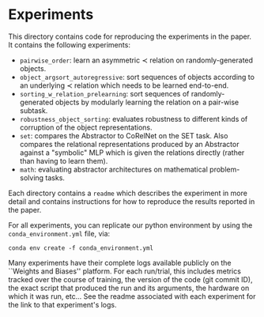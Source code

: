 # Experiments

This directory contains code for reproducing the experiments in the paper. It contains the following experiments:

- `pairwise_order`: learn an asymmetric $\prec$ relation on randomly-generated objects.
- `object_argsort_autoregressive`: sort sequences of objects according to an underlying $\prec$ relation which needs to be learned end-to-end.
- `sorting_w_relation_prelearning`: sort sequences of randomly-generated objects by modularly learning the relation on a pair-wise subtask.
- `robustness_object_sorting`: evaluates robustness to different kinds of corruption of the object representations.
- `set`: compares the Abstractor to CoRelNet on the SET task. Also compares the relational representations produced by an Abstractor against a "symbolic" MLP which is given the relations directly (rather than having to learn them).
- `math`: evaluating abstractor architectures on mathematical problem-solving tasks.

Each directory contains a `readme` which describes the experiment in more detail and contains instructions for how to reproduce the results reported in the paper.

For all experiments, you can replicate our python environment by using the `conda_environment.yml` file, via:
```
conda env create -f conda_environment.yml
```

Many experiments have their complete logs available publicly on the ``Weights and Biases'' platform. For each run/trial, this includes metrics tracked over the course of training, the version of the code (git commit ID), the exact script that produced the run and its arguments, the hardware on which it was run, etc... See the readme associated with each experiment for the link to that experiment's logs.